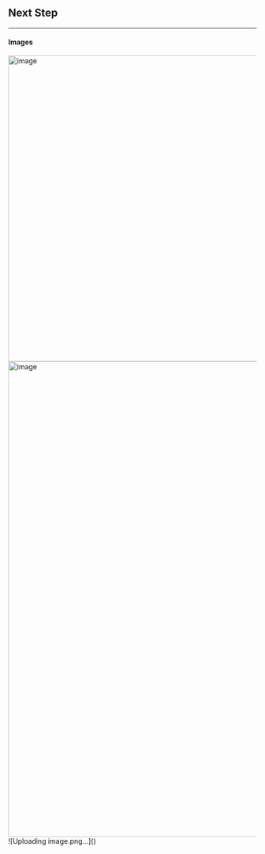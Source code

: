 ## Next Step
---



#### Images
<img width="1883" height="619" alt="image" src="https://github.com/user-attachments/assets/2fac856b-9b26-4a42-a693-5e699b0843a5" />
<img width="1768" height="962" alt="image" src="https://github.com/user-attachments/assets/14b53f1d-d503-458f-b39e-aa703039460e" />
![Uploading image.png…]()
